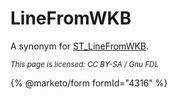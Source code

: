 # LineFromWKB

A synonym for [ST\_LineFromWKB](st_linefromwkb.md).

<sub>_This page is licensed: CC BY-SA / Gnu FDL_</sub>

{% @marketo/form formId="4316" %}
